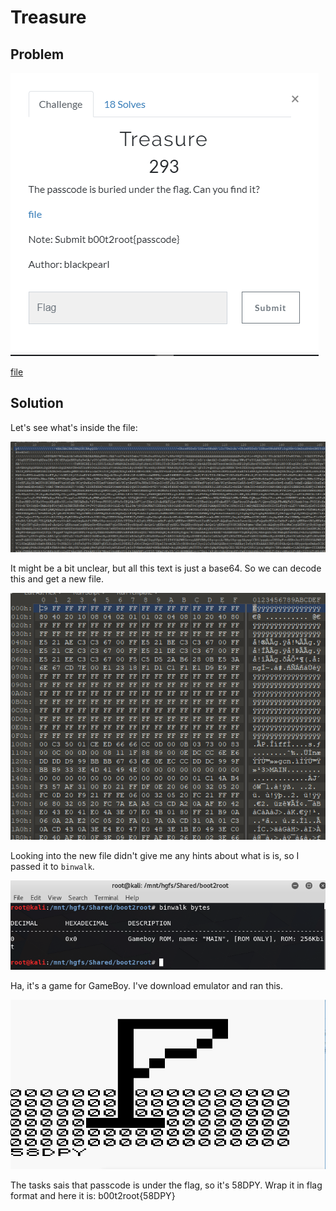# Treasure

## Problem

![task](./src/task.png)

[file](./src/treasure)

## Solution

Let's see what's inside the file:

![file](./src/file.png)

It might be a bit unclear, but all this text is just a base64. So we can decode this and get a new file.

![new_file](./src/new_file.png)

Looking into the new file didn't give me any hints about what is is, so I passed it to `binwalk`.

![binwalk](./src/binwalk.png)

Ha, it's a game for GameBoy. I've download emulator and ran this.

![flag](./src/flag.png)

The tasks sais that passcode is under the flag, so it's 58DPY. Wrap it in flag format and here it is: b00t2root{58DPY}

